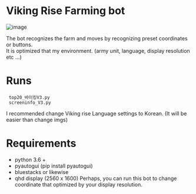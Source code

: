 # Viking Rise Farming bot

![image](https://github.com/ShinHyun-soo/viking-rise-farming-bot/assets/69250097/7b132c77-9bba-4a26-b58d-56ef82de3a41)

The bot recognizes the farm and moves by recognizing preset coordinates or buttons.    
It is optimized that my environment. (army unit, language, display resolution etc ...)

# Runs
 
     top20_바이킹V3.py
     screeninfo_V3.py

I recommended change Viking rise Language settings to Korean. (It will be easier than change imgs)
 
# Requirements

- python 3.6 +
- pyautogui (pip install pyautogui)
- bluestacks or likewise
- qhd display (2560 x 1600) Perhaps, you can run this bot to change coordinate that optimized by your display resolution.

  

